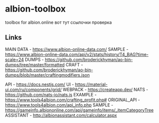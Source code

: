 # albion-toolbox
toolbox for albion.online
вот тут ссылочки
проверка    

## Links
MAIN DATA - https://www.albion-online-data.com/
SAMPLE - https://www.albion-online-data.com/api/v2/stats/history/T4_BAG?time-scale=24
DUMPS - https://github.com/broderickhyman/ao-bin-dumps/tree/master/formatted
CRAFT - https://github.com/broderickhyman/ao-bin-dumps/blob/master/craftingmodifiers.json

API - https://docs.nestjs.com/
UI - https://material-ui.com/ru/components/grid/
WEBPACK - https://createapp.dev/
NATS - https://github.com/nats-io/nats.js
EXAMPLE - https://www.tools4albion.com/crafting_profit.php#
ORIGINAL_API - https://www.tools4albion.com/api_info.php
SAMPLE - https://gameinfo.albiononline.com/api/gameinfo/items/_itemCategoryTree
ASSISTANT - http://albionassistant.com/calculator.aspx
